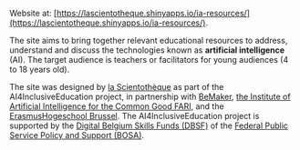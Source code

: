 


Website at: [https://lascientotheque.shinyapps.io/ia-resources/](https://lascientotheque.shinyapps.io/ia-resources/).


The site aims to bring together relevant educational resources to address, understand and discuss the technologies known as **artificial intelligence** (AI). The target audience is teachers or facilitators for young audiences (4 to 18 years old). 

The site was designed by [la Scientothèque](https://www.lascientotheque.be/) as part of the AI4InclusiveEducation project, in partnership with [BeMaker](http://www.bemaker.eu/), [the Institute of Artificial Intelligence for the Common Good FARI](https://fari.brussels/), and the [ErasmusHogeschool Brussel](https://www.erasmushogeschool.be/nl). The AI4InclusiveEducation project is supported by the [Digital Belgium Skills Funds (DBSF)](https://dt.bosa.be/fr/dbsf2021) of the [Federal Public Service Policy and Support (BOSA)](https://dt.bosa.be/fr). 
